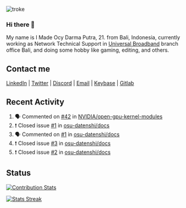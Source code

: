 ![troke](https://cardivo.vercel.app/api?name=I%20Made%20Ocy%20Darma%20Putra&description=Just%20pull-stack%20developer&image=https://avatars.githubusercontent.com/u/10250068?v=4&backgroundColor=%23DE834D)

### Hi there 👋

My name is I Made Ocy Darma Putra, 21. from Bali, Indonesia, currently working as Network Technical Support in [Universal Broadband](https://universal.net.id) branch office Bali, and doing some hobby like gaming, editing, and others.

## Contact me

[LinkedIn](https://linkedin.com/in/troke) | [Twitter](https://twitter.com/darma_ochi) | [Discord](https://link.troke.id/discord) | <a href="mailto:ochi@troke.id">Email</a> | [Keybase](https://keybase.io/troke) | [Gitlab](https://gitlab.com/troke12)

## Recent Activity

<!--START_SECTION:activity-->
1. 🗣 Commented on [#42](https://github.com/NVIDIA/open-gpu-kernel-modules/issues/42) in [NVIDIA/open-gpu-kernel-modules](https://github.com/NVIDIA/open-gpu-kernel-modules)
2. ❗️ Closed issue [#1](https://github.com/osu-datenshi/docs/issues/1) in [osu-datenshi/docs](https://github.com/osu-datenshi/docs)
3. 🗣 Commented on [#1](https://github.com/osu-datenshi/docs/issues/1) in [osu-datenshi/docs](https://github.com/osu-datenshi/docs)
4. ❗️ Closed issue [#3](https://github.com/osu-datenshi/docs/issues/3) in [osu-datenshi/docs](https://github.com/osu-datenshi/docs)
5. ❗️ Closed issue [#2](https://github.com/osu-datenshi/docs/issues/2) in [osu-datenshi/docs](https://github.com/osu-datenshi/docs)
<!--END_SECTION:activity-->

## Status

[![Contribution Stats](https://github-contribution-stats.vercel.app/api/?username=troke12)](https://github.com/LordDashMe/github-contribution-stats/)

[![Stats Streak](https://github-readme-streak-stats.herokuapp.com/?user=troke12)](https://github.com/troke12/)
